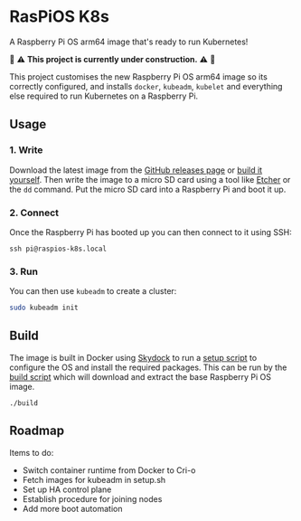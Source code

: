 # RasPiOS K8s

A Raspberry Pi OS arm64 image that's ready to run Kubernetes!

:construction:
:warning:
**This project is currently under construction.**
:warning:
:construction:

This project customises the new Raspberry Pi OS arm64 image so its correctly 
configured, and installs `docker`, `kubeadm`, `kubelet` and everything else
required to run Kubernetes on a Raspberry Pi.

## Usage

### 1. Write

Download the latest image from the [GitHub releases
page](https://github.com/wwwil/raspios-k8s/releases) or [build it
yourself](#Build). Then write the image to a micro SD card using a tool like
[Etcher](https://www.balena.io/etcher/) or the `dd` command. Put the micro SD
card into a Raspberry Pi and boot it up.

### 2. Connect

Once the Raspberry Pi has booted up you can then connect to it using SSH:

```
ssh pi@raspios-k8s.local
```

### 3. Run

You can then use `kubeadm` to create a cluster:

```bash
sudo kubeadm init
```

## Build

The image is built in Docker using [Skydock](https://github.com/wwwil/skydock)
to run a [setup script](./setup.sh) to configure the OS and install the required
packages. This can be run by the [build script](./build.sh) which will download
and extract the base Raspberry Pi OS image.

```
./build
```

## Roadmap

Items to do:

- Switch container runtime from Docker to Cri-o
- Fetch images for kubeadm in setup.sh
- Set up HA control plane
- Establish procedure for joining nodes
- Add more boot automation
